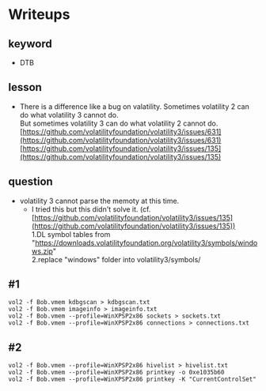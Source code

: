 # Writeups
## keyword
- DTB

## lesson
- There is a difference like a bug on valatility.
Sometimes volatility 2 can do what volatility 3 cannot do.  
But sometimes volatility 3 can do what volatility 2 cannot do.  
[https://github.com/volatilityfoundation/volatility3/issues/631](https://github.com/volatilityfoundation/volatility3/issues/631) 
[https://github.com/volatilityfoundation/volatility3/issues/135](https://github.com/volatilityfoundation/volatility3/issues/135) 

## question
- volatility 3 cannot parse the memoty at this time.  
  - I tried this but this didn't solve it. (cf. [https://github.com/volatilityfoundation/volatility3/issues/135](https://github.com/volatilityfoundation/volatility3/issues/135))  
1.DL symbol tables from "https://downloads.volatilityfoundation.org/volatility3/symbols/windows.zip"  
2.replace "windows" folder into volatility3/symbols/  



## #1
```
vol2 -f Bob.vmem kdbgscan > kdbgscan.txt
vol2 -f Bob.vmem imageinfo > imageinfo.txt
vol2 -f Bob.vmem --profile=WinXPSP2x86 sockets > sockets.txt
vol2 -f Bob.vmem --profile=WinXPSP2x86 connections > connections.txt
```

## #2
```
vol2 -f Bob.vmem --profile=WinXPSP2x86 hivelist > hivelist.txt
vol2 -f Bob.vmem --profile=WinXPSP2x86 printkey -o 0xe1035b60
vol2 -f Bob.vmem --profile=WinXPSP2x86 printkey -K "CurrentControlSet"
```